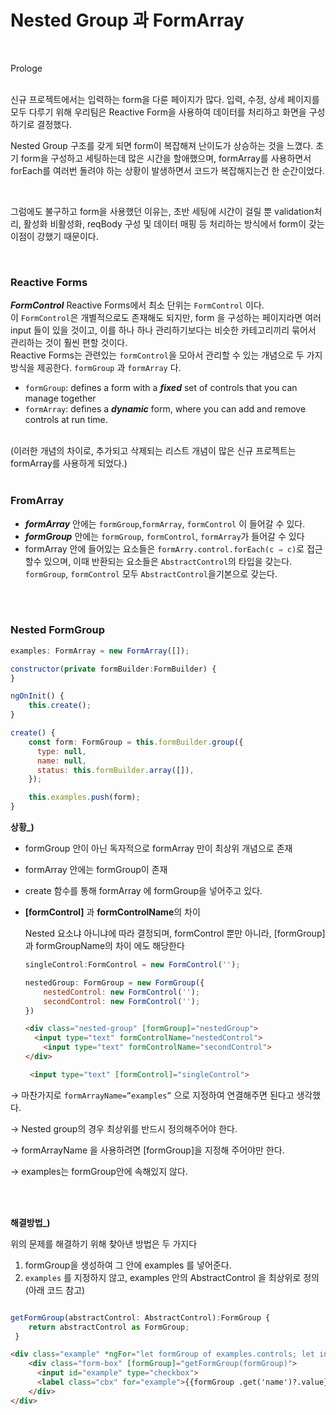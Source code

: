 # Nested Group 과 FormArray

<br />

Prologe

<br />
신규 프로젝트에서는 입력하는 form을 다룬 페이지가 많다. 입력, 수정, 상세 페이지를 모두 다루기 위해 우리팀은 Reactive Form을 사용하여 데이터를 처리하고 화면을 구성하기로 결정했다.

<br />

Nested Group 구조를 갖게 되면 form이 복잡해져 난이도가 상승하는 것을 느꼈다. 초기 form을 구성하고 세팅하는데 많은 시간을 할애했으며, formArray를 사용하면서 forEach를 여러번 돌려야 하는 상황이 발생하면서 코드가 복잡해지는건 한 순간이었다. 

<br />

그럼에도 불구하고 form을 사용했던 이유는, 초반 세팅에 시간이 걸릴 뿐 validation처리, 활성화 비활성화, reqBody 구성 및 데이터 매핑 등 처리하는 방식에서 form이 갖는 이점이 강했기 때문이다.


<br />

### Reactive Forms

***FormControl***
Reactive Forms에서 최소 단위는 `FormControl` 이다.
<br />
이 `FormControl`은 개별적으로도 존재해도 되지만, form 을 구성하는 페이지라면 여러 input 들이 있을 것이고, 이를 하나 하나 관리하기보다는 비슷한 카테고리끼리 묶어서 관리하는 것이 훨씬 편할 것이다.
<br />
Reactive Forms는 관련있는 `formControl`을 모아서 관리할 수 있는 개념으로 두 가지 방식을 제공한다. `formGroup` 과 `formArray` 다.

- `formGroup`: defines a form with a ***fixed*** set of controls that you can manage together
- `formArray`: defines a ***dynamic*** form, where you can add and remove controls at run time.


<br />
(이러한 개념의 차이로,  추가되고 삭제되는 리스트 개념이 많은 신규 프로젝트는 formArray를 사용하게 되었다.)

<br />
<br />


### FromArray


- ***formArray*** 안에는 `formGroup`,`formArray`, `formControl` 이 들어갈 수 있다.
- ***formGroup*** 안에는 `formGroup`, `formControl`, `formArray`가 들어갈 수 있다
- formArray 안에 들어있는 요소들은 `formArry.control.forEach(c ⇒ c)`로 접근 할수 있으며, 이때 반환되는 요소들은 `AbstractControl`의 타입을 갖는다. `formGroup`, `formControl` 모두 `AbstractControl`을기본으로 갖는다.


<br />
<br />

### Nested FormGroup

```jsx
examples: FormArray = new FormArray([]);

constructor(private formBuilder:FormBuilder) {
}

ngOnInit() {
	this.create();
}

create() {
    const form: FormGroup = this.formBuilder.group({
      type: null,
      name: null,
      status: this.formBuilder.array([]),
    });

    this.examples.push(form);
}

```

**상황_)** 

- formGroup 안이 아닌 독자적으로 formArray 만이 최상위 개념으로 존재
- formArray 안에는 formGroup이 존재
- create 함수를 통해 formArray 에 formGroup을 넣어주고 있다.

- **[formControl]** 과 **formControlName**의 차이
    
    Nested 요소냐 아니냐에 따라 결정되며, formControl 뿐만 아니라, [formGroup]과 formGroupName의 차이 에도 해당한다
    
    ```jsx
    singleControl:FormControl = new FormControl('');
    
    nestedGroup: FormGroup = new FormGroup({
    	nestedControl: new FormControl('');
    	secondControl: new FormControl('');
    })
    ```
    
    ```html
    <div class="nested-group" [formGroup]="nestedGroup">
      <input type="text" formControlName="nestedControl">
    	<input type="text" formControlName="secondControl">
    </div>
    
     <input type="text" [formControl]="singleControl">
    ```
    

→ 마찬가지로  `formArrayName=”examples”` 으로 지정하여 연결해주면 된다고 생각했다. 

→ Nested group의 경우 최상위를 반드시 정의해주어야 한다.

→ formArrayName 을 사용하려면 [formGroup]을 지정해 주어야만 한다. 

→ examples는 formGroup안에 속해있지 않다.

<br />
<br />

**해결방법_)**

위의 문제를 해결하기 위해 찾아낸 방법은 두 가지다

1. formGroup을 생성하여 그 안에 examples 를 넣어준다.
2. `examples` 를 지정하지 않고, examples 안의 AbstractControl 을 최상위로 정의 (아래 코드 참고)

```jsx

getFormGroup(abstractControl: AbstractControl):FormGroup {
    return abstractControl as FormGroup;
 }
```

```html
<div class="example" *ngFor="let formGroup of examples.controls; let index=index;">
    <div class="form-box" [formGroup]="getFormGroup(formGroup)">
      <input id="example" type="checkbox">
      <label class="cbx" for="example">{{formGroup .get('name')?.value}}</label>
    </div>
</div>
```
